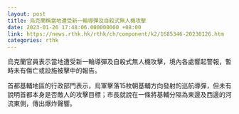 ```yaml
---
layout: post
title: 烏克蘭稱當地遭受新一輪導彈及自殺式無人機攻擊
date: 2023-01-26 17:48:06.000000000 +08:00
link: https://news.rthk.hk/rthk/ch/component/k2/1685346-20230126.htm
categories: rthk
---
```


烏克蘭官員表示當地遭受新一輪導彈及自殺式無人機攻擊，境內各處響起警報，暫時未有傷亡或設施被擊中的報告。

首都基輔地區的行政部門表示，烏軍擊落15枚朝基輔方向發射的巡航導彈，但未有說明首都本身是否敵人的攻擊目標；市長就說在一條將基輔分隔為東邊及西邊的河流東側，傳出爆炸聲響。

